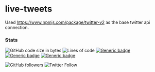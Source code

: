 # live-tweets
Used https://www.npmjs.com/package/twitter-v2 as the base twitter api connection.

### Stats
![GitHub code size in bytes](https://img.shields.io/github/languages/code-size/cryancaire/live-tweets?style=plastic)
![Lines of code](https://img.shields.io/tokei/lines/github/cryancaire/live-tweets?style=plastic)
[![Generic badge](https://img.shields.io/badge/Language-Javascript-yellow.svg?syle=plastic)](https://shields.io/)
[![Generic badge](https://img.shields.io/badge/Language-CSS-blue.svg?syle=plastic)](https://shields.io/)
[![Generic badge](https://img.shields.io/badge/Language-HTML-orange.svg?syle=plastic)](https://shields.io/)

![GitHub followers](https://img.shields.io/github/followers/cryancaire?style=social)
![Twitter Follow](https://img.shields.io/twitter/follow/cryancaire?style=social)
